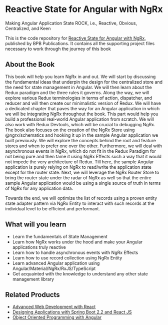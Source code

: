 # Reactive State for Angular with NgRx
Making Angular Application State ROCK, i.e., Reactive, Obvious, Centralized, and Keen
 
This is the code repository for [Reactive State for Angular with NgRx](https://bpbonline.com/products/reactive-state-for-angular-with-ngrx), published by BPB Publications. It contains all the supporting project files necessary to work through the journey of this book

## About the Book
This book will help you learn NgRx in and out. We will start by discussing the fundamental ideas that underpin the design for the centralized store and the need for state management in Angular. We will then learn about the Redux paradigm and the three rules it governs. Along the way, we will explore various Redux terminologies in terms of action, dispatcher, and reducer and will then create our minimalistic version of Redux. We will have a dedicated chapter that paves the way for an Angular application in which we will be integrating NgRx throughout the book. This part would help you build a professional real-world Angular application from scratch. We will also work with Redux Devtools, which will be crucial to debugging NgRx. The book also focuses on the creation of the NgRx Store using @ngrx/schematics and hooking it up in the sample Angular application we built previously.  We will explore the concepts behind the root and feature stores and when to prefer one over the other. Furthermore, we will deal with asynchronous events in NgRx, which do not fit in the Redux Paradigm for not being pure and then tame it using NgRx Effects such a way that it would not impede the very architecture of Redux. Till here, the sample Angular application is purely relying on NgRx to read/write the application state except for the router state. Next, we will leverage the NgRx Router Store to bring the router state under the radar of NgRx as well so that the entire sample Angular application would be using a single source of truth in terms of NgRx for any application data. 

Towards the end, we will optimize the list of records using a proven entity state adapter pattern via NgRx Entity to interact with such records at the individual level to be efficient and performant.

## What will you learn
* Learn the fundamentals of State Management
* Learn how NgRx works under the hood and make your Angular applications truly reactive
* Learn how to handle asynchronous events with NgRx Effects
* Learn how to use record collection using NgRx Entity
* Learn advanced Angular application using Angular/Material/NgRx/RxJS/TypeScript
* Get acquainted with the knowledge to understand any other state management library

## Related Products

* [Advanced Web Development with React](https://bpbonline.com/products/advanced-web-development-with-react-book-ebook?_pos=1&_sid=4799478a3&_ss=r)
* [Designing Applications with Spring Boot 2.2 and React JS](https://bpbonline.com/products/designing-applications-with-spring-boot-2-2-and-react-js-book-ebook?_pos=3&_sid=4799478a3&_ss=r)
* [Object Oriented Programming with Angular](https://bpbonline.com/products/object-oriented-programming-with-angular?_pos=5&_sid=288d4ec61&_ss=r)
